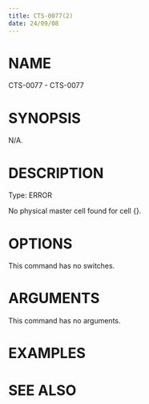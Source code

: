 ```yaml
---
title: CTS-0077(2)
date: 24/09/08
---
```


# NAME

CTS-0077 - CTS-0077

# SYNOPSIS

N/A.

# DESCRIPTION

Type: ERROR

No physical master cell found for cell {}.

# OPTIONS

This command has no switches.

# ARGUMENTS

This command has no arguments.

# EXAMPLES

# SEE ALSO
